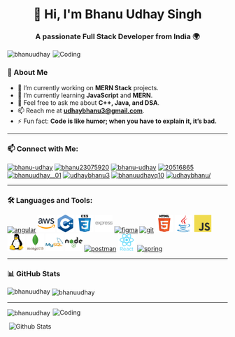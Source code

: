 <h1 align="center">👋 Hi, I'm Bhanu Udhay Singh</h1>
<h3 align="center">A passionate Full Stack Developer from India 🌍</h3>
<img align="right" alt="Coding" width="400" src="https://user-images.githubusercontent.com/74038190/212749171-b84692a8-2b04-4e3b-93ca-ac14705da224.gif">

<p align="left">
  <img src="https://komarev.com/ghpvc/?username=bhanuudhay&label=Profile%20views&color=0e75b6&style=flat" alt="bhanuudhay" />
</p>

### 🌟 About Me
- 🔭 I’m currently working on **MERN Stack** projects.
- 🌱 I’m currently learning **JavaScript** and **MERN**.
- 💬 Feel free to ask me about **C++, Java, and DSA**.
- 📫 Reach me at **[udhaybhanu3@gmail.com](mailto:udhaybhanu3@gmail.com)**.
- ⚡ Fun fact: **Code is like humor; when you have to explain it, it’s bad.**

---

### 📫 Connect with Me:
<p align="left">
  <a href="https://codepen.io/bhanu-udhay" target="_blank"><img align="center" src="https://raw.githubusercontent.com/rahuldkjain/github-profile-readme-generator/master/src/images/icons/Social/codepen.svg" alt="bhanu-udhay" height="30" width="40" /></a>
  <a href="https://twitter.com/bhanu23075920" target="_blank"><img align="center" src="https://raw.githubusercontent.com/rahuldkjain/github-profile-readme-generator/master/src/images/icons/Social/twitter.svg" alt="bhanu23075920" height="30" width="40" /></a>
  <a href="https://linkedin.com/in/bhanu-udhay" target="_blank"><img align="center" src="https://raw.githubusercontent.com/rahuldkjain/github-profile-readme-generator/master/src/images/icons/Social/linked-in-alt.svg" alt="bhanu-udhay" height="30" width="40" /></a>
  <a href="https://stackoverflow.com/users/20516865" target="_blank"><img align="center" src="https://raw.githubusercontent.com/rahuldkjain/github-profile-readme-generator/master/src/images/icons/Social/stack-overflow.svg" alt="20516865" height="30" width="40" /></a>
  <a href="https://instagram.com/bhanuudhay__01" target="_blank"><img align="center" src="https://raw.githubusercontent.com/rahuldkjain/github-profile-readme-generator/master/src/images/icons/Social/instagram.svg" alt="bhanuudhay__01" height="30" width="40" /></a>
  <a href="https://www.hackerrank.com/udhaybhanu3" target="_blank"><img align="center" src="https://raw.githubusercontent.com/rahuldkjain/github-profile-readme-generator/master/src/images/icons/Social/hackerrank.svg" alt="udhaybhanu3" height="30" width="40" /></a>
  <a href="https://www.leetcode.com/bhanuudhayq10" target="_blank"><img align="center" src="https://raw.githubusercontent.com/rahuldkjain/github-profile-readme-generator/master/src/images/icons/Social/leet-code.svg" alt="bhanuudhayq10" height="30" width="40" /></a>
  <a href="https://auth.geeksforgeeks.org/user/udhaybhanu/" target="_blank"><img align="center" src="https://raw.githubusercontent.com/rahuldkjain/github-profile-readme-generator/master/src/images/icons/Social/geeks-for-geeks.svg" alt="udhaybhanu/" height="30" width="40" /></a>
</p>

---

### 🛠️ Languages and Tools:
<p align="left">
  <a href="https://angular.io" target="_blank" rel="noreferrer"><img src="https://angular.io/assets/images/logos/angular/angular.svg" alt="angular" width="40" height="40"/></a>
  <a href="https://aws.amazon.com" target="_blank" rel="noreferrer"><img src="https://raw.githubusercontent.com/devicons/devicon/master/icons/amazonwebservices/amazonwebservices-original-wordmark.svg" alt="aws" width="40" height="40"/></a>
  <a href="https://www.w3schools.com/cpp/" target="_blank" rel="noreferrer"><img src="https://raw.githubusercontent.com/devicons/devicon/master/icons/cplusplus/cplusplus-original.svg" alt="cplusplus" width="40" height="40"/></a>
  <a href="https://www.w3schools.com/css/" target="_blank" rel="noreferrer"><img src="https://raw.githubusercontent.com/devicons/devicon/master/icons/css3/css3-original-wordmark.svg" alt="css3" width="40" height="40"/></a>
  <a href="https://expressjs.com" target="_blank" rel="noreferrer"><img src="https://raw.githubusercontent.com/devicons/devicon/master/icons/express/express-original-wordmark.svg" alt="express" width="40" height="40"/></a>
  <a href="https://www.figma.com/" target="_blank" rel="noreferrer"><img src="https://www.vectorlogo.zone/logos/figma/figma-icon.svg" alt="figma" width="40" height="40"/></a>
  <a href="https://git-scm.com/" target="_blank" rel="noreferrer"><img src="https://www.vectorlogo.zone/logos/git-scm/git-scm-icon.svg" alt="git" width="40" height="40"/></a>
  <a href="https://www.w3.org/html/" target="_blank" rel="noreferrer"><img src="https://raw.githubusercontent.com/devicons/devicon/master/icons/html5/html5-original-wordmark.svg" alt="html5" width="40" height="40"/></a>
  <a href="https://www.java.com" target="_blank" rel="noreferrer"><img src="https://raw.githubusercontent.com/devicons/devicon/master/icons/java/java-original.svg" alt="java" width="40" height="40"/></a>
  <a href="https://developer.mozilla.org/en-US/docs/Web/JavaScript" target="_blank" rel="noreferrer"><img src="https://raw.githubusercontent.com/devicons/devicon/master/icons/javascript/javascript-original.svg" alt="javascript" width="40" height="40"/></a>
  <a href="https://www.linux.org/" target="_blank" rel="noreferrer"><img src="https://raw.githubusercontent.com/devicons/devicon/master/icons/linux/linux-original.svg" alt="linux" width="40" height="40"/></a>
  <a href="https://www.mongodb.com/" target="_blank" rel="noreferrer"><img src="https://raw.githubusercontent.com/devicons/devicon/master/icons/mongodb/mongodb-original-wordmark.svg" alt="mongodb" width="40" height="40"/></a>
  <a href="https://www.mysql.com/" target="_blank" rel="noreferrer"><img src="https://raw.githubusercontent.com/devicons/devicon/master/icons/mysql/mysql-original-wordmark.svg" alt="mysql" width="40" height="40"/></a>
  <a href="https://nodejs.org" target="_blank" rel="noreferrer"><img src="https://raw.githubusercontent.com/devicons/devicon/master/icons/nodejs/nodejs-original-wordmark.svg" alt="nodejs" width="40" height="40"/></a>
  <a href="https://postman.com" target="_blank" rel="noreferrer"><img src="https://www.vectorlogo.zone/logos/getpostman/getpostman-icon.svg" alt="postman" width="40" height="40"/></a>
  <a href="https://reactjs.org/" target="_blank" rel="noreferrer"><img src="https://raw.githubusercontent.com/devicons/devicon/master/icons/react/react-original-wordmark.svg" alt="react" width="40" height="40"/></a>
  <a href="https://spring.io/" target="_blank" rel="noreferrer"><img src="https://www.vectorlogo.zone/logos/springio/springio-icon.svg" alt="spring" width="40" height="40"/></a>
</p>

---

### 📊 GitHub Stats
<p><img align="left" src="https://github-readme-stats.vercel.app/api/top-langs?username=bhanuudhay&show_icons=true&locale=en&layout=compact" alt="bhanuudhay" /></p>

<p>&nbsp;<img align="center" src="https://github-readme-stats.vercel.app/api?username=bhanuudhay&show_icons=true&locale=en" alt="bhanuudhay" /></p>

---

<p><img align="center"  src="https://github-readme-streak-stats.herokuapp.com/?user=bhanuudhay&" alt="bhanuudhay" />
<img align="right" alt="Coding" width="400" height = "200px" src="https://cdn.dribbble.com/users/594393/screenshots/3538157/dinoctocat-01.png?format=webp&resize=400x300&vertical=center">
</p>


<p align="center">
        <img src="https://raw.githubusercontent.com/mayhemantt/mayhemantt/Update/svg/Bottom.svg" alt="Github Stats" />
</p>
